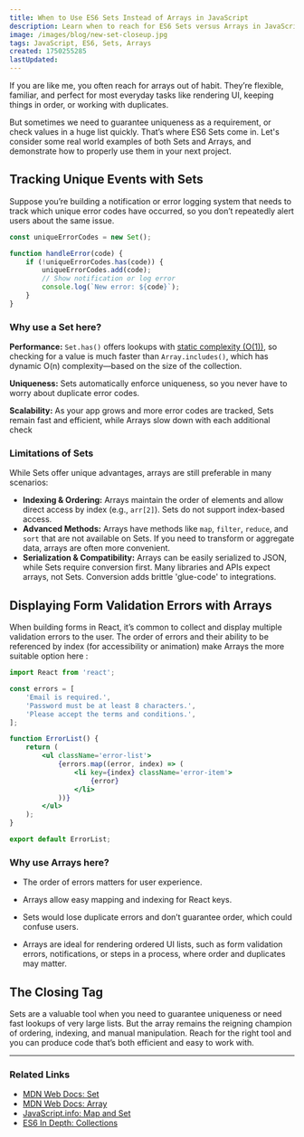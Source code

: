 ```yaml
---
title: When to Use ES6 Sets Instead of Arrays in JavaScript
description: Learn when to reach for ES6 Sets versus Arrays in JavaScript, with practical scenarios demonstrating where each shines.
image: /images/blog/new-set-closeup.jpg
tags: JavaScript, ES6, Sets, Arrays
created: 1750255285
lastUpdated:
---
```


If you are like me, you often reach for arrays out of habit. They’re flexible, familiar, and perfect for most everyday tasks like rendering UI, keeping things in order, or working with duplicates.

But sometimes we need to guarantee uniqueness as a requirement, or check values in a huge list quickly. That’s where ES6 Sets come in. Let's consider some real world examples of both Sets and Arrays, and demonstrate how to properly use them in your next project.

## Tracking Unique Events with Sets

Suppose you’re building a notification or error logging system that needs to track which unique error codes have occurred, so you don’t repeatedly alert users about the same issue.

```js
const uniqueErrorCodes = new Set();

function handleError(code) {
	if (!uniqueErrorCodes.has(code)) {
		uniqueErrorCodes.add(code);
		// Show notification or log error
		console.log(`New error: ${code}`);
	}
}
```

### Why use a Set here?

**Performance:** `Set.has()` offers lookups with [static complexity (O(1))](https://medium.com/analytics-vidhya/big-o-notation-time-complexity-in-javascript-f97f356de2c4), so checking for a value is much faster than `Array.includes()`, which has dynamic O(n) complexity—based on the size of the collection.

**Uniqueness:** Sets automatically enforce uniqueness, so you never have to worry about duplicate error codes.

**Scalability:** As your app grows and more error codes are tracked, Sets remain fast and efficient, while Arrays slow down with each additional check

### Limitations of Sets

While Sets offer unique advantages, arrays are still preferable in many scenarios:

- **Indexing & Ordering:** Arrays maintain the order of elements and allow direct access by index (e.g., `arr[2]`). Sets do not support index-based access.
- **Advanced Methods:** Arrays have methods like `map`, `filter`, `reduce`, and `sort` that are not available on Sets. If you need to transform or aggregate data, arrays are often more convenient.
- **Serialization & Compatibility:** Arrays can be easily serialized to JSON, while Sets require conversion first. Many libraries and APIs expect arrays, not Sets. Conversion adds brittle 'glue-code' to integrations.

## Displaying Form Validation Errors with Arrays

When building forms in React, it’s common to collect and display multiple validation errors to the user. The order of errors and their ability to be referenced by index (for accessibility or animation) make Arrays the more suitable option here :

```jsx
import React from 'react';

const errors = [
	'Email is required.',
	'Password must be at least 8 characters.',
	'Please accept the terms and conditions.',
];

function ErrorList() {
	return (
		<ul className='error-list'>
			{errors.map((error, index) => (
				<li key={index} className='error-item'>
					{error}
				</li>
			))}
		</ul>
	);
}

export default ErrorList;
```

### Why use Arrays here?

- The order of errors matters for user experience.

- Arrays allow easy mapping and indexing for React keys.

- Sets would lose duplicate errors and don’t guarantee order, which could confuse users.

- Arrays are ideal for rendering ordered UI lists, such as form validation errors, notifications, or steps in a process, where order and duplicates may matter.

## The Closing Tag

Sets are a valuable tool when you need to guarantee uniqueness or need fast lookups of very large lists. But the array remains the reigning champion of ordering, indexing, and manual manipulation. Reach for the right tool and you can produce code that’s both efficient and easy to work with.

---

### Related Links

- [MDN Web Docs: Set](https://developer.mozilla.org/en-US/docs/Web/JavaScript/Reference/Global_Objects/Set)
- [MDN Web Docs: Array](https://developer.mozilla.org/en-US/docs/Web/JavaScript/Reference/Global_Objects/Array)
- [JavaScript.info: Map and Set](https://javascript.info/map-set)
- [ES6 In Depth: Collections](https://hacks.mozilla.org/2015/06/es6-in-depth-collections/)
